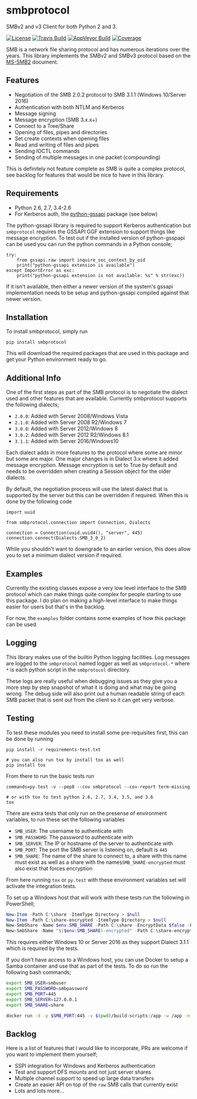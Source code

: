 # smbprotocol
SMBv2 and v3 Client for both Python 2 and 3.

[![License](https://img.shields.io/badge/license-MIT-blue.svg)](https://github.com/jborean93/smbprotocol/blob/master/LICENSE)
[![Travis Build](https://travis-ci.org/jborean93/smbprotocol.svg)](https://travis-ci.org/jborean93/smbprotocol)
[![AppVeyor Build](https://ci.appveyor.com/api/projects/status/github/jborean93/smbprotocol?svg=true)](https://ci.appveyor.com/project/jborean93/smbprotocol)
[![Coverage](https://coveralls.io/repos/jborean93/smbprotocol/badge.svg)](https://coveralls.io/r/jborean93/smbprotocol)

SMB is a network file sharing protocol and has numerous iterations over the
years. This library implements the SMBv2 and SMBv3 protocol based on the
[MS-SMB2](https://msdn.microsoft.com/en-us/library/cc246482.aspx) document.


## Features

* Negotiation of the SMB 2.0.2 protocol to SMB 3.1.1 (Windows 10/Server 2016)
* Authentication with both NTLM and Kerberos
* Message signing
* Message encryption (SMB 3.x.x+)
* Connect to a Tree/Share
* Opening of files, pipes and directories
* Set create contexts when opening files
* Read and writing of files and pipes
* Sending IOCTL commands
* Sending of multiple messages in one packet (compounding)

This is definitely not feature complete as SMB is quite a complex protocol, see
backlog for features that would be nice to have in this library.


## Requirements

* Python 2.6, 2.7, 3.4-2.6
* For Kerberos auth, the [python-gssapi](https://github.com/pythongssapi/python-gssapi) package (see below)

The python-gssapi library is required to support Kerberos authentication but
`smbprotocol` requires the GSSAPI GGF extension to support things like
message encryption. To test out if the installed version of python-gsspapi
can be used you can run the python commands in a Python console;

```
try:
    from gssapi.raw import inquire_sec_context_by_oid
    print("python-gssapi extension is available")
except ImportError as exc:
    print("python-gssapi extension is not available: %s" % str(exc))
```

If it isn't available, then either a newer version of the system's gssapi
implementation needs to be setup and python-gssapi compiled against that newer
version.


## Installation

To install smbprotocol, simply run

`pip install smbprotocol`

This will download the required packages that are used in this package and get
your Python environment ready to go.


## Additional Info

One of the first steps as part of the SMB protocol is to negotiate the dialect
used and other features that are available. Currently smbprotocol supports
the following dialects;

* `2.0.0`: Added with Server 2008/Windows Vista
* `2.1.0`: Added with Server 2008 R2/Windows 7
* `3.0.0`: Added with Server 2012/Windows 8
* `3.0.2`: Added with Server 2012 R2/Windows 8.1
* `3.1.1`: Added with Server 2016/Windows10

Each dialect adds in more features to the protocol where some are minor but
some are major. One major changes is in Dialect 3.x where it added message
encryption. Message encryption is set to True by default and needs to be
overridden when creating a Session object for the older dialects.

By default, the negotiation process will use the latest dialect that is
supported by the server but this can be overridden if required. When this is
done by the following code

```
import uuid

from smbprotocol.connection import Connection, Dialects

connection = Connection(uuid.uuid4(), "server", 445)
connection.connect(Dialects.SMB_3_0_2)
```

While you shouldn't want to downgrade to an earlier version, this does allow
you to set a minimum dialect version if required.


## Examples

Currently the existing classes expose a very low level interface to the SMB
protocol which can make things quite complex for people starting to use this
package. I do plan on making a high-level interface to make things easier for
users but that's in the backlog.

For now, the `examples` folder contains some examples of how this package can
be used.


## Logging

This library makes use of the builtin Python logging facilities. Log messages
are logged to the `smbprotocol` named logger as well as `smbprotocol.*` where
`*` is each python script in the `smbprotocol` directory.

These logs are really useful when debugging issues as they give you a more
step by step snapshot of what it is doing and what may be going wrong. The
debug side will also print out a human readable string of each SMB packet that
is sent out from the client so it can get very verbose.


## Testing

To test these modules you need to install some pre-requisites first, this can
be done by running

```
pip install -r requirements-test.txt

# you can also run tox by install tox as well
pip install tox
```

From there to run the basic tests run

```
commands=py.test -v --pep8 --cov smbprotocol --cov-report term-missing

# or with tox to test python 2.6, 2.7, 3.4, 3.5, and 3.6
tox
```

There are extra tests that only run on the presense of environment variables,
to run these set the following variables

* `SMB_USER`: The username to authenticate with
* `SMB_PASSWORD`: The password to authenticate with
* `SMB_SERVER`: The IP or hostname of the server to authenticate with
* `SMB_PORT`: The port the SMB server is listening on, default is `445`
* `SMB_SHARE`: The name of the share to connect to, a share with this name must exist as well as a share with the name`$SMB_SHARE-encrypted` must also exist that forces encryption

From here running `tox` or `py.test` with these environment variables set will
activate the integration tests.

To set up a Windows host that will work with these tests run the following in
PowerShell;

```powershell
New-Item -Path C:\share -ItemType Directory > $null
New-Item -Path C:\share-encrypted -ItemType Directory > $null
New-SmbShare -Name $env:SMB_SHARE -Path C:\share -EncryptData $false -FullAccess Everyone > $null
New-SmbShare -Name "$($env:SMB_SHARE)-encrypted" -Path C:\share-encrypted -EncryptData $true -FullAccess Everyone > $null
```

This requires either Windows 10 or Server 2016 as they support Dialect 3.1.1
which is required by the tests.

If you don't have access to a Windows host, you can use Docker to setup a
Samba container and use that as part of the tests. To do so run the following
bash commands;

```bash
export SMB_USER=smbuser
export SMB_PASSWORD=smbpassword
export SMB_PORT=445
export SMB_SERVER=127.0.0.1
export SMB_SHARE=share

docker run -d -p $SMB_PORT:445 -v $(pwd)/build-scripts:/app -w /app -e SMB_USER=$SMB_USER -e SMB_PASSWORD=$SMB_PASSWORD -e SMB_SHARE=$SMB_SHARE centos:7 /bin/bash /app/setup_samba.sh;
```


## Backlog

Here is a list of features that I would like to incorporate, PRs are welcome
if you want to implement them yourself;

* SSPI integration for Windows and Kerberos authentication
* Test and support DFS mounts and not just server shares
* Multiple channel support to speed up large data transfers
* Create an easier API on top of the `raw` SMB calls that currently exist
* Lots and lots more...
